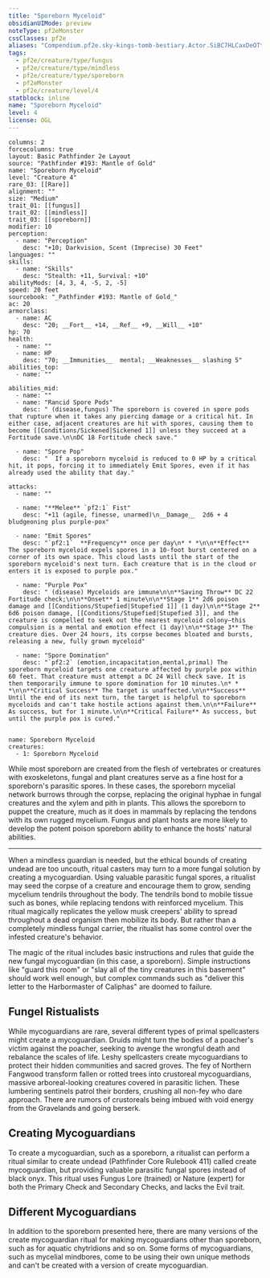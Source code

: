 ```yaml
---
title: "Sporeborn Myceloid"
obsidianUIMode: preview
noteType: pf2eMonster
cssClasses: pf2e
aliases: "Compendium.pf2e.sky-kings-tomb-bestiary.Actor.SiBC7HLCaxDeOTt6" 
tags:
  - pf2e/creature/type/fungus
  - pf2e/creature/type/mindless
  - pf2e/creature/type/sporeborn
  - pf2eMonster
  - pf2e/creature/level/4
statblock: inline
name: "Sporeborn Myceloid"
level: 4
license: OGL
---
```


```statblock
columns: 2
forcecolumns: true
layout: Basic Pathfinder 2e Layout
source: "Pathfinder #193: Mantle of Gold"
name: "Sporeborn Myceloid"
level: "Creature 4"
rare_03: [[Rare]]
alignment: ""
size: "Medium"
trait_01: [[fungus]]
trait_02: [[mindless]]
trait_03: [[sporeborn]]
modifier: 10
perception:
  - name: "Perception"
    desc: "+10; Darkvision, Scent (Imprecise) 30 Feet"
languages: ""
skills:
  - name: "Skills"
    desc: "Stealth: +11, Survival: +10"
abilityMods: [4, 3, 4, -5, 2, -5]
speed: 20 feet
sourcebook: "_Pathfinder #193: Mantle of Gold_"
ac: 20
armorclass:
  - name: AC
    desc: "20; __Fort__ +14, __Ref__ +9, __Will__ +10"
hp: 70
health:
  - name: ""
  - name: HP
    desc: "70; __Immunities__  mental; __Weaknesses__ slashing 5"
abilities_top:
  - name: ""

abilities_mid:
  - name: ""
  - name: "Rancid Spore Pods"
    desc: " (disease,fungus) The sporeborn is covered in spore pods that rupture when it takes any piercing damage or a critical hit. In either case, adjacent creatures are hit with spores, causing them to become [[Conditions/Sickened|Sickened 1]] unless they succeed at a Fortitude save.\n\nDC 18 Fortitude check save."

  - name: "Spore Pop"
    desc: "  If a sporeborn myceloid is reduced to 0 HP by a critical hit, it pops, forcing it to immediately Emit Spores, even if it has already used the ability that day."

attacks:
  - name: ""

  - name: "**Melee** `pf2:1` Fist"
    desc: "+11 (agile, finesse, unarmed)\n__Damage__  2d6 + 4 bludgeoning plus purple-pox"

  - name: "Emit Spores"
    desc: "`pf2:1`  **Frequency** once per day\n* * *\n\n**Effect** The sporeborn myceloid expels spores in a 10-foot burst centered on a corner of its own space. This cloud lasts until the start of the sporeborn myceloid's next turn. Each creature that is in the cloud or enters it is exposed to purple pox."

  - name: "Purple Pox"
    desc: " (disease) Myceloids are immune\n\n**Saving Throw** DC 22 Fortitude check;\n\n**Onset** 1 minute\n\n**Stage 1** 2d6 poison damage and [[Conditions/Stupefied|Stupefied 1]] (1 day)\n\n**Stage 2** 6d6 poison damage, [[Conditions/Stupefied|Stupefied 3]], and the creature is compelled to seek out the nearest myceloid colony—this compulsion is a mental and emotion effect (1 day)\n\n**Stage 3** The creature dies. Over 24 hours, its corpse becomes bloated and bursts, releasing a new, fully grown myceloid"

  - name: "Spore Domination"
    desc: "`pf2:2` (emotion,incapacitation,mental,primal) The sporeborn myceloid targets one creature affected by purple pox within 60 feet. That creature must attempt a DC 24 Will check save. It is then temporarily immune to spore domination for 10 minutes.\n* * *\n\n**Critical Success** The target is unaffected.\n\n**Success** Until the end of its next turn, the target is helpful to sporeborn myceloids and can't take hostile actions against them.\n\n**Failure** As success, but for 1 minute.\n\n**Critical Failure** As success, but until the purple pox is cured."
 
```

```encounter-table
name: Sporeborn Myceloid
creatures:
  - 1: Sporeborn Myceloid
```



While most sporeborn are created from the flesh of vertebrates or creatures with exoskeletons, fungal and plant creatures serve as a fine host for a sporeborn's parasitic spores. In these cases, the sporeborn mycelial network burrows through the corpse, replacing the original hyphae in fungal creatures and the xylem and pith in plants. This allows the sporeborn to puppet the creature, much as it does in mammals by replacing the tendons with its own rugged mycelium. Fungus and plant hosts are more likely to develop the potent poison sporeborn ability to enhance the hosts' natural abilities.

* * *

When a mindless guardian is needed, but the ethical bounds of creating undead are too uncouth, ritual casters may turn to a more fungal solution by creating a mycoguardian. Using valuable parasitic fungal spores, a ritualist may seed the corpse of a creature and encourage them to grow, sending mycelium tendrils throughout the body. The tendrils bond to mobile tissue such as bones, while replacing tendons with reinforced mycelium. This ritual magically replicates the yellow musk creepers' ability to spread throughout a dead organism then mobilize its body. But rather than a completely mindless fungal carrier, the ritualist has some control over the infested creature's behavior.

The magic of the ritual includes basic instructions and rules that guide the new fungal mycoguardian (in this case, a sporeborn). Simple instructions like "guard this room" or "slay all of the tiny creatures in this basement" should work well enough, but complex commands such as "deliver this letter to the Harbormaster of Caliphas" are doomed to failure.

## Fungel Ristualists

While mycoguardians are rare, several different types of primal spellcasters might create a mycoguardian. Druids might turn the bodies of a poacher's victim against the poacher, seeking to avenge the wrongful death and rebalance the scales of life. Leshy spellcasters create mycoguardians to protect their hidden communities and sacred groves. The fey of Northern Fangwood transform fallen or rotted trees into crustoreal mycoguardians, massive arboreal-looking creatures covered in parasitic lichen. These lumbering sentinels patrol their borders, crushing all non-fey who dare approach. There are rumors of crustoreals being imbued with void energy from the Gravelands and going berserk.

## Creating Mycoguardians

To create a mycoguardian, such as a sporeborn, a ritualist can perform a ritual similar to create undead (Pathfinder Core Rulebook 411) called create mycoguardian, but providing valuable parasitic fungal spores instead of black onyx. This ritual uses Fungus Lore (trained) or Nature (expert) for both the Primary Check and Secondary Checks, and lacks the Evil trait.

## Different Mycoguardians

In addition to the sporeborn presented here, there are many versions of the create mycoguardian ritual for making mycoguardians other than sporeborn, such as for aquatic chytridions and so on. Some forms of mycoguardians, such as mycelial mindbores, come to be using their own unique methods and can't be created with a version of create mycoguardian.

